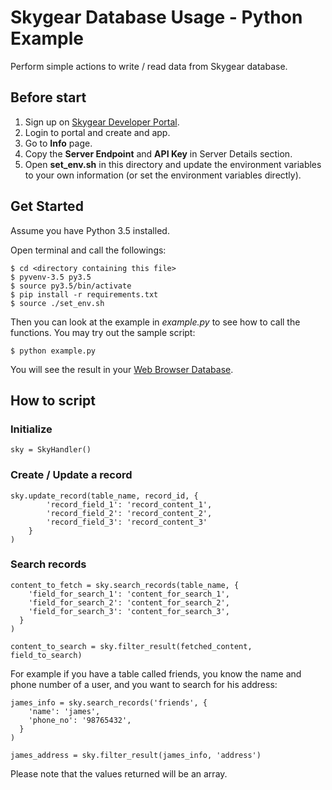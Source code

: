 # Skygear Database Usage - Python Example

Perform simple actions to write / read data from Skygear database.

## Before start
 1. Sign up on [Skygear Developer Portal](https://portal.skygear.io).
 2. Login to portal and create and app.
 3. Go to **Info** page.
 4. Copy the **Server Endpoint** and **API Key** in Server Details section.
 5. Open **set_env.sh** in this directory and update the environment variables to your own information (or set the environment variables directly).

## Get Started

Assume you have Python 3.5 installed.

Open terminal and call the followings:

```
$ cd <directory containing this file>
$ pyvenv-3.5 py3.5
$ source py3.5/bin/activate
$ pip install -r requirements.txt
$ source ./set_env.sh
```

Then you can look at the example in *example.py* to see how to call the functions. You may try out the sample script:

```
$ python example.py
```
You will see the result in your [Web Browser Database](https://portal.skygear.io/browser/index.html).

## How to script

### Initialize

```
sky = SkyHandler()
```

### Create / Update a record

```
sky.update_record(table_name, record_id, {
		'record_field_1': 'record_content_1',
		'record_field_2': 'record_content_2',
		'record_field_3': 'record_content_3'
	}
)
```

### Search records

```
content_to_fetch = sky.search_records(table_name, {
    'field_for_search_1': 'content_for_search_1',
    'field_for_search_2': 'content_for_search_2',
    'field_for_search_3': 'content_for_search_3',
  }
)

content_to_search = sky.filter_result(fetched_content, field_to_search)
```
For example if you have a table called friends, you know the name and phone number of a user, and you want to search for his address:

```
james_info = sky.search_records('friends', {
    'name': 'james',
    'phone_no': '98765432',
  }
)

james_address = sky.filter_result(james_info, 'address')
```

Please note that the values returned will be an array.
